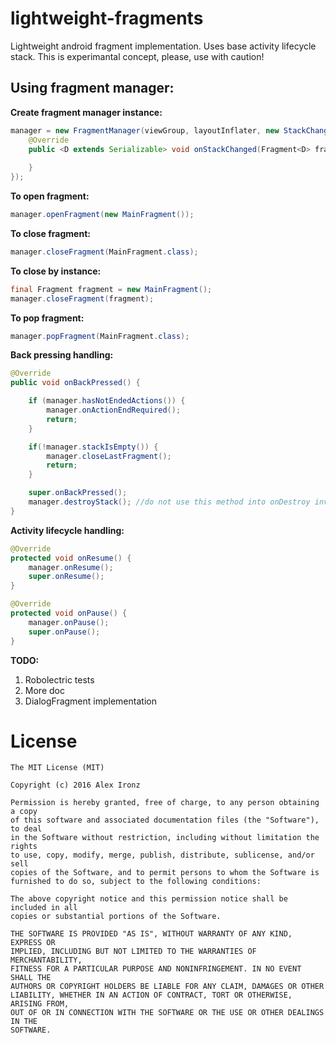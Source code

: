 # lightweight-fragments
Lightweight android fragment implementation. Uses base activity lifecycle stack.
This is experimantal concept, please, use with caution!

Using fragment manager:
-----------------------

**Create fragment manager instance:**

```java
manager = new FragmentManager(viewGroup, layoutInflater, new StackChangeListener() {
    @Override
    public <D extends Serializable> void onStackChanged(Fragment<D> fragment, FragmentMeta fragmentMeta) {
    
    }
});
```
        
**To open fragment:**

```java
manager.openFragment(new MainFragment());
```

**To close fragment:**

```java
manager.closeFragment(MainFragment.class);    
```

**To close by instance:**

```java
final Fragment fragment = new MainFragment();
manager.closeFragment(fragment);
```
    
**To pop fragment:**

```java
manager.popFragment(MainFragment.class);
```

**Back pressing handling:**

```java
@Override
public void onBackPressed() {

    if (manager.hasNotEndedActions()) {
        manager.onActionEndRequired();
        return;
    }

    if(!manager.stackIsEmpty()) {
        manager.closeLastFragment();
        return;
    }

    super.onBackPressed();
    manager.destroyStack(); //do not use this method into onDestroy invocation for two-way orientation!!!
}
```

**Activity lifecycle handling:**

```java
@Override
protected void onResume() {
    manager.onResume();
    super.onResume();
}

@Override
protected void onPause() {
    manager.onPause();
    super.onPause();
}
```

**TODO:**

1. Robolectric tests
2. More doc
3. DialogFragment implementation

# License

    The MIT License (MIT)

    Copyright (c) 2016 Alex Ironz
    
    Permission is hereby granted, free of charge, to any person obtaining a copy
    of this software and associated documentation files (the "Software"), to deal
    in the Software without restriction, including without limitation the rights
    to use, copy, modify, merge, publish, distribute, sublicense, and/or sell
    copies of the Software, and to permit persons to whom the Software is
    furnished to do so, subject to the following conditions:
    
    The above copyright notice and this permission notice shall be included in all
    copies or substantial portions of the Software.
    
    THE SOFTWARE IS PROVIDED "AS IS", WITHOUT WARRANTY OF ANY KIND, EXPRESS OR
    IMPLIED, INCLUDING BUT NOT LIMITED TO THE WARRANTIES OF MERCHANTABILITY,
    FITNESS FOR A PARTICULAR PURPOSE AND NONINFRINGEMENT. IN NO EVENT SHALL THE
    AUTHORS OR COPYRIGHT HOLDERS BE LIABLE FOR ANY CLAIM, DAMAGES OR OTHER
    LIABILITY, WHETHER IN AN ACTION OF CONTRACT, TORT OR OTHERWISE, ARISING FROM,
    OUT OF OR IN CONNECTION WITH THE SOFTWARE OR THE USE OR OTHER DEALINGS IN THE
    SOFTWARE.
